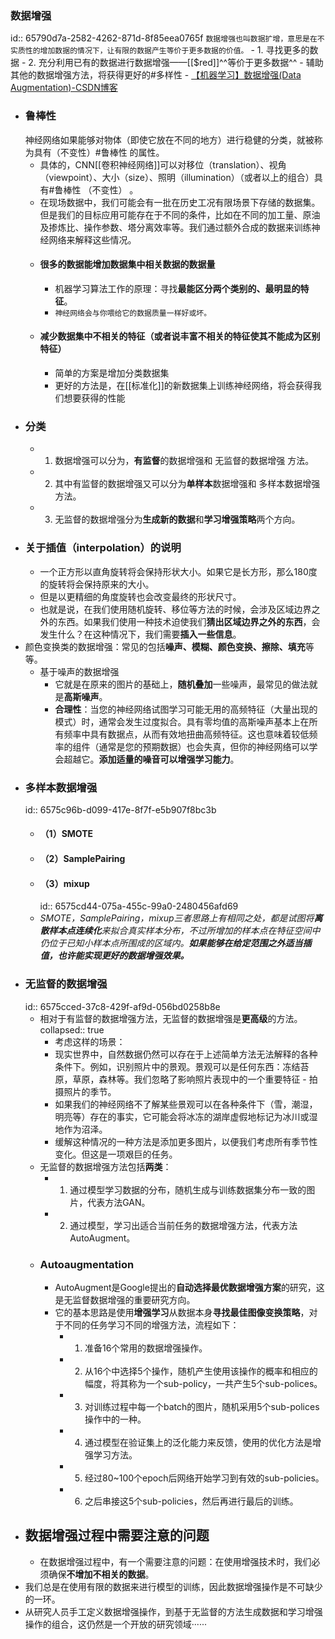 ### 数据增强
id:: 65790d7a-2582-4262-871d-8f85eea0765f
`数据增强也叫数据扩增，意思是在不实质性的增加数据的情况下，让有限的数据产生等价于更多数据的价值。`
	- 1.  寻找更多的数据
	- 2.  充分利用已有的数据进行数据增强——[[$red]]^^等价于更多数据^^
	- 辅助其他的数据增强方法，将获得更好的#多样性
	- [【机器学习】数据增强(Data Augmentation)-CSDN博客](https://blog.csdn.net/weixin_44211968/article/details/120995096)
- ### 鲁棒性
  神经网络如果能够对物体（即使它放在不同的地方）进行稳健的分类，就被称为具有（不变性）#鲁棒性 的属性。
	- 具体的，CNN[[卷积神经网络]]可以对移位（translation）、视角（viewpoint）、大小（size）、照明（illumination）（或者以上的组合）具有#鲁棒性 （不变性） 。
	- 在现场数据中，我们可能会有一批在历史工况有限场景下存储的数据集。但是我们的目标应用可能存在于不同的条件，比如在不同的加工量、原油及掺炼比、操作参数、塔分离效率等。我们通过额外合成的数据来训练神经网络来解释这些情况。
	- #### **很多的数据**能增加数据集中相关数据的数据量
		- 机器学习算法工作的原理：寻找**最能区分两个类别的、最明显的特征**。
		- `神经网络会与你喂给它的数据质量一样好或坏。`
	- #### **减少数据集中不相关的特征**（或者说丰富不相关的特征使其不能成为区别特征）
		- 简单的方案是增加分类数据集
		- 更好的方法是，在[[标准化]]的新数据集上训练神经网络，将会获得我们想要获得的性能
- ### 分类
	- 1.  数据增强可以分为，**有监督**的数据增强和 无监督的数据增强 方法。
	- 2.  其中有监督的数据增强又可以分为**单样本**数据增强和 多样本数据增强 方法。
	- 3.  无监督的数据增强分为**生成新的数据**和**学习增强策略**两个方向。
- ### 关于插值（interpolation）的说明
	- 一个正方形以直角旋转将会保持形状大小。如果它是长方形，那么180度的旋转将会保持原来的大小。
	- 但是以更精细的角度旋转也会改变最终的形状尺寸。
	- 也就是说，在我们使用随机旋转、移位等方法的时候，会涉及区域边界之外的东西。如果我们使用一种技术迫使我们**猜出区域边界之外的东西**，会发生什么？在这种情况下，我们需要**插入一些信息**。
- 颜色变换类的数据增强：常见的包括**噪声、模糊、颜色变换、擦除、填充**等等。
	- 基于噪声的数据增强
		- 它就是在原来的图片的基础上，**随机叠加**一些噪声，最常见的做法就是**高斯噪声**。
		- **合理性**：当您的神经网络试图学习可能无用的高频特征（大量出现的模式）时，通常会发生过度拟合。具有零均值的高斯噪声基本上在所有频率中具有数据点，从而有效地扭曲高频特征。这也意味着较低频率的组件（通常是您的预期数据）也会失真，但你的神经网络可以学会超越它。**添加适量的噪音可以增强学习能力**。
- ### 多样本数据增强
  id:: 6575c96b-d099-417e-8f7f-e5b907f8bc3b
	- #### （1）SMOTE
	- #### （2）SamplePairing
	- #### （3）mixup
	  id:: 6575cd44-075a-455c-99a0-2480456afd69
	- *SMOTE，SamplePairing，mixup三者思路上有相同之处，都是试图将**离散样本点连续化**来拟合真实样本分布，不过所增加的样本点在特征空间中仍位于已知小样本点所围成的区域内。**如果能够在给定范围之外适当插值，也许能实现更好的数据增强效果。***
- ### 无监督的数据增强
  id:: 6575cced-37c8-429f-af9d-056bd0258b8e
	- 相对于有监督的数据增强方法，无监督的数据增强是**更高级**的方法。
	  collapsed:: true
		- 考虑这样的场景：
		- 现实世界中，自然数据仍然可以存在于上述简单方法无法解释的各种条件下。例如，识别照片中的景观。景观可以是任何东西：冻结苔原，草原，森林等。我们忽略了影响照片表现中的一个重要特征 - 拍摄照片的季节。
		- 如果我们的神经网络不了解某些景观可以在各种条件下（雪，潮湿，明亮等）存在的事实，它可能会将冰冻的湖岸虚假地标记为冰川或湿地作为沼泽。
		- 缓解这种情况的一种方法是添加更多图片，以便我们考虑所有季节性变化。但这是一项艰巨的任务。
	- 无监督的数据增强方法包括**两类**：
		- 1.  通过模型学习数据的分布，随机生成与训练数据集分布一致的图片，代表方法GAN。
		- 2.  通过模型，学习出适合当前任务的数据增强方法，代表方法AutoAugment。
	- ### Autoaugmentation
		- AutoAugment是Google提出的**自动选择最优数据增强方案**的研究，这是无监督数据增强的重要研究方向。
		- 它的基本思路是使用**增强学习**从数据本身**寻找最佳图像变换策略**，对于不同的任务学习不同的增强方法，流程如下：
			- 1.  准备16个常用的数据增强操作。
			- 2.  从16个中选择5个操作，随机产生使用该操作的概率和相应的幅度，将其称为一个sub-policy，一共产生5个sub-polices。
			- 3.  对训练过程中每一个batch的图片，随机采用5个sub-polices操作中的一种。
			- 4.  通过模型在验证集上的泛化能力来反馈，使用的优化方法是增强学习方法。
			- 5.  经过80~100个epoch后网络开始学习到有效的sub-policies。
			- 6.  之后串接这5个sub-policies，然后再进行最后的训练。
- ## 数据增强过程中需要注意的问题
	- 在数据增强过程中，有一个需要注意的问题：在使用增强技术时，我们必须确保**不增加不相关的数据**。
- 我们总是在使用有限的数据来进行模型的训练，因此数据增强操作是不可缺少的一环。
- 从研究人员手工定义数据增强操作，到基于无监督的方法生成数据和学习增强操作的组合，这仍然是一个开放的研究领域······